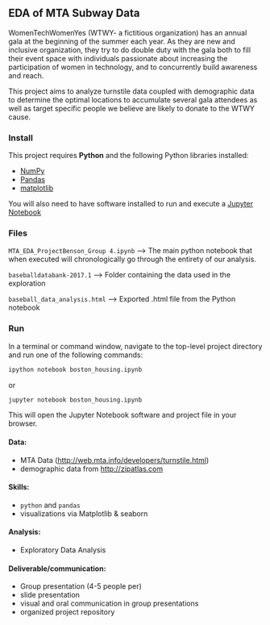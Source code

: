 ## EDA of MTA Subway Data
WomenTechWomenYes (WTWY- a fictitious organization) has an annual gala at the beginning of the summer each year. As they are new and inclusive organization, they try to do double duty with the gala both to fill their event space with individuals passionate about increasing the participation of women in technology, and to concurrently build awareness and reach.

This project aims to analyze turnstile data coupled with demographic data to determine the optimal locations to accumulate several gala attendees as well as target specific people we believe are likely to donate to the WTWY cause.  


### Install

This project requires **Python** and the following Python libraries installed:

- [NumPy](http://www.numpy.org/)
- [Pandas](http://pandas.pydata.org/)
- [matplotlib](http://matplotlib.org/)

You will also need to have software installed to run and execute a [Jupyter Notebook](http://ipython.org/notebook.html)


### Files

`MTA_EDA_ProjectBenson_Group 4.ipynb` --> The main python notebook that when executed will chronologically go through the entirety of our analysis. 

`baseballdatabank-2017.1` --> Folder containing the data used in the exploration

`baseball_data_analysis.html` --> Exported .html file from the Python notebook

### Run

In a terminal or command window, navigate to the top-level project directory and run one of the following commands:

```bash
ipython notebook boston_housing.ipynb
```  
or
```bash
jupyter notebook boston_housing.ipynb
```

This will open the Jupyter Notebook software and project file in your browser.

#### Data:

 * MTA Data (http://web.mta.info/developers/turnstile.html)
 * demographic data from http://zipatlas.com 
  
#### Skills:

 * `python` and `pandas`
 * visualizations via Matplotlib & seaborn

#### Analysis:

 * Exploratory Data Analysis


#### Deliverable/communication:

 * Group presentation (4-5 people per) 
 * slide presentation
 * visual and oral communication in group presentations
 * organized project repository

